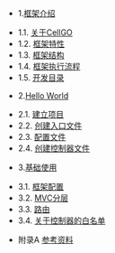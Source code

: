 * 1.[框架介绍](01.1.md)
 - 1.1. [关于CellGO](01.1.md)
 - 1.2. [框架特性](01.2.md)
 - 1.3. [框架结构](01.3.md)
 - 1.4. [框架执行流程](01.4.md)
 - 1.5. [开发目录](01.5.md)
* 2.[Hello World](02.1.md)
 - 2.1. [建立项目](02.1.md)
 - 2.2. [创建入口文件](02.2.md)
 - 2.3. [配置文件](02.3.md)
 - 2.4. [创建控制器文件](02.4.md)
* 3.[基础使用](03.1.md)
 - 3.1. [框架配置](03.1.md)
 - 3.2. [MVC分层](03.2.md)
 - 3.3. [路由](03.3.md)
 - 3.4. [关于控制器的白名单](03.4.md)
* 附录A [参考资料](ref.md)
